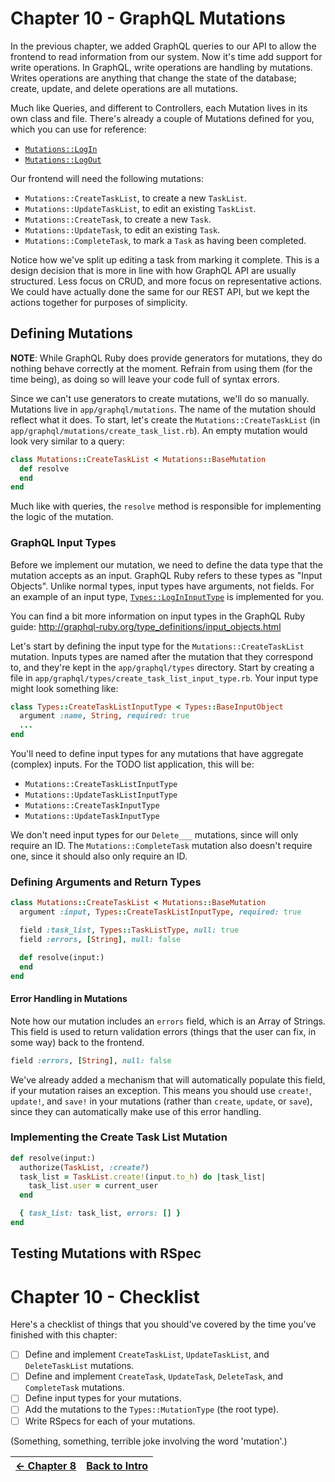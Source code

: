 # Chapter 10 - GraphQL Mutations
In the previous chapter, we added GraphQL queries to our API to allow the frontend to read information from our system.
Now it's time add support for write operations. In GraphQL, write operations are handling by mutations.
Writes operations are anything that change the state of the database;
create, update, and delete operations are all mutations.

Much like Queries, and different to Controllers, each Mutation lives in its own class and file.
There's already a couple of Mutations defined for you, which you can use for reference:
 - [`Mutations::LogIn`](../app/graphql/mutations/log_in.rb)
 - [`Mutations::LogOut`](../app/graphql/mutations/log_out.rb)

Our frontend will need the following mutations:
 - `Mutations::CreateTaskList`, to create a new `TaskList`.
 - `Mutations::UpdateTaskList`, to edit an existing `TaskList`.
 - `Mutations::CreateTask`, to create a new `Task`.
 - `Mutations::UpdateTask`, to edit an existing `Task`.
 - `Mutations::CompleteTask`, to mark a `Task` as having been completed.

Notice how we've split up editing a task from marking it complete. This is a design decision that is more in line with
how GraphQL API are usually structured. Less focus on CRUD, and more focus on representative actions.
We could have actually done the same for our REST API, but we kept the actions together for purposes of simplicity.

## Defining Mutations

**NOTE**: While GraphQL Ruby does provide generators for mutations, they do nothing behave correctly at the moment.
Refrain from using them (for the time being), as doing so will leave your code full of syntax errors.

Since we can't use generators to create mutations, we'll do so manually. Mutations live in `app/graphql/mutations`.
The name of the mutation should reflect what it does.
To start, let's create the `Mutations::CreateTaskList` (in `app/graphql/mutations/create_task_list.rb`).
An empty mutation would look very similar to a query:

```ruby
class Mutations::CreateTaskList < Mutations::BaseMutation
  def resolve
  end
end
```

Much like with queries, the `resolve` method is responsible for implementing the logic of the mutation.

### GraphQL Input Types
Before we implement our mutation, we need to define the data type that the mutation accepts as an input.
GraphQL Ruby refers to these types as "Input Objects". Unlike normal types, input types have arguments, not fields.
For an example of an input type, [`Types::LogInInputType`](../app/graphql/types/log_in_input_type.rb) is implemented for you.

You can find a bit more information on input types in the GraphQL Ruby guide:
http://graphql-ruby.org/type_definitions/input_objects.html

Let's start by defining the input type for the `Mutations::CreateTaskList` mutation.
Inputs types are named after the mutation that they correspond to, and they're kept in the `app/graphql/types` directory.
Start by creating a file in `app/graphql/types/create_task_list_input_type.rb`. Your input type might look something like:

```ruby
class Types::CreateTaskListInputType < Types::BaseInputObject
  argument :name, String, required: true
  ...
end
```

You'll need to define input types for any mutations that have aggregate (complex) inputs.
For the TODO list application, this will be:
 - `Mutations::CreateTaskListInputType`
 - `Mutations::UpdateTaskListInputType`
 - `Mutations::CreateTaskInputType`
 - `Mutations::UpdateTaskInputType`

We don't need input types for our `Delete___` mutations, since will only require an ID.
The `Mutations::CompleteTask` mutation also doesn't require one, since it should also only require an ID.

### Defining Arguments and Return Types

```ruby
class Mutations::CreateTaskList < Mutations::BaseMutation
  argument :input, Types::CreateTaskListInputType, required: true

  field :task_list, Types::TaskListType, null: true
  field :errors, [String], null: false

  def resolve(input:)
  end
end
```

#### Error Handling in Mutations
Note how our mutation includes an `errors` field, which is an Array of Strings.
This field is used to return validation errors (things that the user can fix, in some way) back to the frontend.

```ruby
field :errors, [String], null: false
```

We've already added a mechanism that will automatically populate this field, if your mutation raises an exception.
This means you should use `create!`, `update!`, and `save!` in your mutations (rather than `create`, `update`, or
`save`), since they can automatically make use of this error handling.

### Implementing the Create Task List Mutation

```ruby
def resolve(input:)
  authorize(TaskList, :create?)
  task_list = TaskList.create!(input.to_h) do |task_list|
    task_list.user = current_user
  end

  { task_list: task_list, errors: [] }
end
```

## Testing Mutations with RSpec

# Chapter 10 - Checklist
Here's a checklist of things that you should've covered by the time you've finished with this chapter:

- [ ] Define and implement `CreateTaskList`, `UpdateTaskList`, and `DeleteTaskList` mutations.
- [ ] Define and implement `CreateTask`, `UpdateTask`, `DeleteTask`, and `CompleteTask` mutations.
- [ ] Define input types for your mutations.
- [ ] Add the mutations to the `Types::MutationType` (the root type).
- [ ] Write RSpecs for each of your mutations.

(Something, something, terrible joke involving the word 'mutation'.)

| [&larr; Chapter 8](./Chapter%208%20-%20GraphQL%20Queries.md) | [Back to Intro](../README.md) |
| --:| --:|
